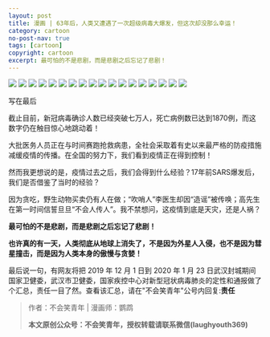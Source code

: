 ```yaml
---
layout: post
title: 漫画 | 63年后，人类又遭遇了一次超级病毒大爆发，但这次却没那么幸运！
category: cartoon
no-post-nav: true
tags: [cartoon]
copyright: cartoon
excerpt: 最可怕的不是悲剧，而是悲剧之后忘记了悲剧！
---
```


![](http://favorites.ren/assets/images/2020/cartoon/supervirus01.jpeg)
![](http://favorites.ren/assets/images/2020/cartoon/supervirus02.jpeg)
![](http://favorites.ren/assets/images/2020/cartoon/supervirus03.jpeg)
![](http://favorites.ren/assets/images/2020/cartoon/supervirus04.jpeg)
![](http://favorites.ren/assets/images/2020/cartoon/supervirus05.jpeg)
![](http://favorites.ren/assets/images/2020/cartoon/supervirus06.jpeg)
![](http://favorites.ren/assets/images/2020/cartoon/supervirus07.jpeg)
![](http://favorites.ren/assets/images/2020/cartoon/supervirus08.jpeg)
![](http://favorites.ren/assets/images/2020/cartoon/supervirus09.jpeg)
![](http://favorites.ren/assets/images/2020/cartoon/supervirus10.jpeg)
![](http://favorites.ren/assets/images/2020/cartoon/supervirus11.jpeg)
![](http://favorites.ren/assets/images/2020/cartoon/supervirus12.jpeg)
![](http://favorites.ren/assets/images/2020/cartoon/supervirus13.jpeg)
![](http://favorites.ren/assets/images/2020/cartoon/supervirus14.jpeg)
![](http://favorites.ren/assets/images/2020/cartoon/supervirus15.jpeg)
![](http://favorites.ren/assets/images/2020/cartoon/supervirus16.jpeg)
![](http://favorites.ren/assets/images/2020/cartoon/supervirus17.jpeg)
![](http://favorites.ren/assets/images/2020/cartoon/supervirus18.jpeg)

写在最后

截止目前，新冠病毒确诊人数已经突破七万人，死亡病例数已达到1870例，而这数字仍在触目惊心地跳动着！

大批医务人员正在与时间赛跑抢救病患，全社会采取着有史以来最严格的防疫措施减缓疫情的传播。在全国的努力下，我们看到疫情正在得到控制！

然而我更想说的是，疫情过去之后，我们会得到什么经验？17年前SARS爆发后，我们是否借鉴了当时的经验？

因为贪吃，野生动物买卖仍有人在做；“吹哨人”李医生却因“造谣”被传唤；高先生在第一时间信誓旦旦“不会人传人”。我不禁想问，这疫情到底是天灾，还是人祸？

**最可怕的不是悲剧，而是悲剧之后忘记了悲剧！**

**也许真的有一天，人类彻底从地球上消失了，不是因为外星人入侵，也不是因为彗星撞击，而是因为人类本身的傲慢与贪婪！**

最后说一句，有网友将把 2019 年 12 月 1 日到 2020 年 1 月 23 日武汉封城期间国家卫健委，武汉市卫健委，国家疾控中心对新型冠状病毒肺炎的定性和通报做了个汇总，责任一目了然。查看该汇总，请在"不会笑青年"公号内回复:**责任**


>作者：不会笑青年 | 漫画师：鹦鹉
>
>**本文原创公众号：不会笑青年，授权转载请联系微信(laughyouth369)**